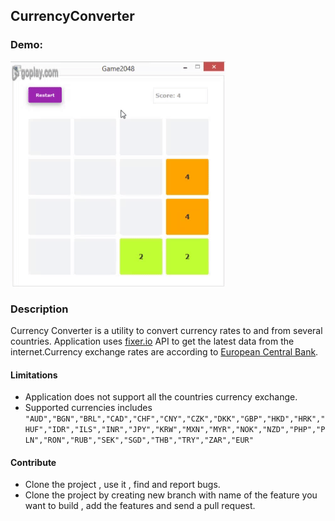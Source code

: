## CurrencyConverter
### Demo:
![alt text](https://github.com/naeemkhan12/Game2048/blob/master/src/resources/images/giphy.gif "Demo Gif")

### Description
Currency Converter is a utility to convert currency rates to and from  several countries. Application uses [fixer.io](http://api.fixer.io) API to get the latest data from the internet.Currency exchange rates are according to [European Central Bank](https://www.ecb.europa.eu/home/html/index.en.html).

 #### Limitations
+ Application does not support all the countries currency exchange.
+ Supported currencies includes
``` "AUD","BGN","BRL","CAD","CHF","CNY","CZK","DKK","GBP","HKD","HRK","HUF","IDR","ILS","INR","JPY","KRW","MXN","MYR","NOK","NZD","PHP","PLN","RON","RUB","SEK","SGD","THB","TRY","ZAR","EUR" ```

#### Contribute
+ Clone the project , use it , find and report bugs.
+ Clone the project by creating new branch with name of the feature you want to build , add the features and send a pull request.
